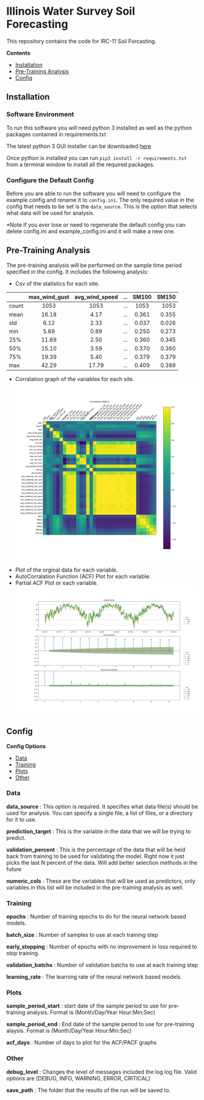 # Illinois Water Survey Soil Forecasting

This repository contains the code for IRC-11 Soil Forcasting.

**Contents**
* [Installation](#installation)
* [Pre-Training Analysis](#Pre-Training-Analysis)
* [Config](#config)

## Installation
### Software Environment
To run this software you will need python 3 installed as well as the python packages contained in requirements.txt

The latest python 3 GUI installer can be downloaded [here](https://www.python.org/downloads/)

Once python is installed you can run ```pip3 install -r requirements.txt``` from a terminal window to install all the required packages.
### Configure the Default Config
Before you are able to run the software you will need to configure the example config and rename it to ```config.ini```. The only required value in the config that needs to be set is the ```data_source```. This is the option that selects what data will be used for analysis.

*Note if you ever lose or need to regenerate the default config you can delete config.ini and example_config.ini and it will make a new one.

## Pre-Training Analysis
The pre-training analysis will be performed on the sample time period specified in the config. It includes the following analysis:

* Csv of the statistics for each site.
  
|       | max_wind_gust | avg_wind_speed |  ...  | SM100 | SM150 |
| :---- | :-----------: | :------------: | :---: | :---: | ----: |
| count |     1053      |      1053      |  ...  | 1053  |  1053 |
| mean  |     16.18     |      4.17      |  ...  | 0.361 | 0.355 |
| std   |     6.12      |      2.33      |  ...  | 0.037 | 0.026 |
| min   |     5.69      |      0.89      |  ...  | 0.250 | 0.273 |
| 25%   |     11.69     |      2.50      |  ...  | 0.360 | 0.345 |
| 50%   |     15.10     |      3.59      |  ...  | 0.370 | 0.360 |
| 75%   |     19.39     |      5.40      |  ...  | 0.379 | 0.379 |
| max   |     42.29     |     17.79      |  ...  | 0.409 | 0.389 |

* Corralation graph of the variables for each site.
![CMI Corraltion graph](sample_plots/cmi_corr.png)
* Plot of the orginal data for each variable.
* AutoCorralation Function (ACF) Plot for each variable.
* Partial ACF Plot or each variable.
![Average Air Tempature Plot](sample_plots/avg_air_temp.png)

## Config
**Config Options**
* [Data](#data)
* [Training](#training)
* [Plots](#plots)
* [Other](#other)

### Data
**data_source** : This option is required. It specifies what data file(s) should be used for analysis. You can specify a single file, a list of files, or a directory for it to use.

**prediction_target** : This is the variable in the data that we will be trying to predict.

**validation_percent** : This is the percentage of the data that will be held back from training to be used for validating the model. Right now it just picks the last N percent of the data. Will add better selection methods in the future

**numeric_cols** : These are the variables that will be used as predictors, only variables in this list will be included in the pre-training analysis as well.

### Training
**epochs** : Number of training epochs to do for the neural network based models.

**batch_size** : Number of samples to use at each training step

**early_stopping** : Number of epochs with no improvement in loss required to stop training.

**validation_batchs** : Number of validation batchs to use at each training step

**learning_rate** : The learning rate of the neural network based models.

### Plots
**sample_period_start** : start date of the sample period to use for pre-training analysis. Format is (Month/Day/Year Hour:Min:Sec)

**sample_period_end** : End date of the sample period to use for pre-training alaysis. Format is (Month/Day/Year Hour:Min:Sec)

**acf_days** : Number of days to plot for the ACF/PACF graphs

### Other
**debug_level** : Changes the level of messages included the log log file. Valid options are [DEBUG, INFO, WARNING, ERROR, CRITICAL]

**save_path** : The folder that the results of the run will be saved to. 